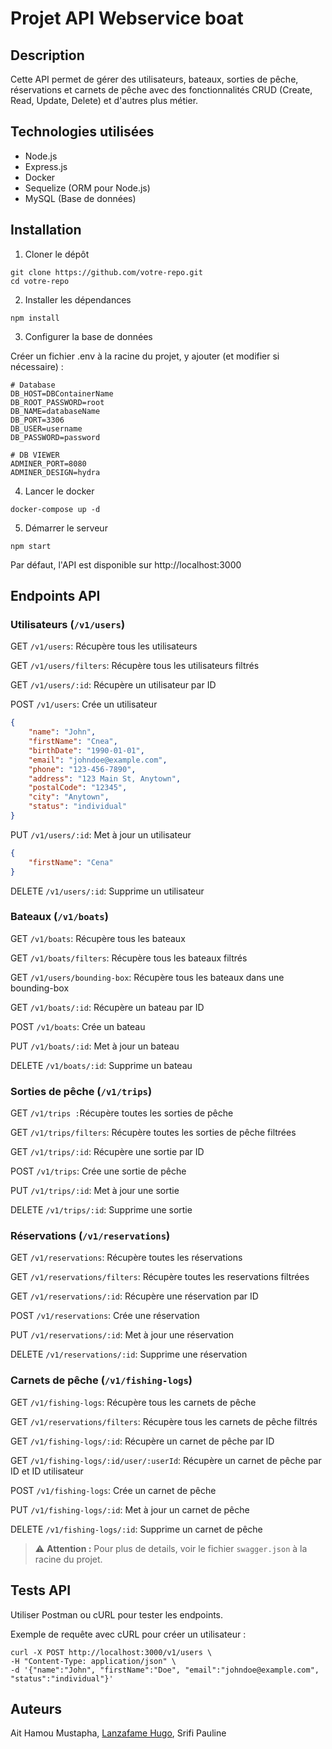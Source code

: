 # Projet API Webservice boat

## Description

Cette API permet de gérer des utilisateurs, bateaux, sorties de pêche, réservations et carnets de pêche avec des fonctionnalités CRUD (Create, Read, Update, Delete) et d'autres plus métier.

## Technologies utilisées

- Node.js
- Express.js
- Docker
- Sequelize (ORM pour Node.js)
- MySQL (Base de données)

## Installation

1. Cloner le dépôt

```
git clone https://github.com/votre-repo.git
cd votre-repo 
```

2. Installer les dépendances

```
npm install
```

3. Configurer la base de données

Créer un fichier .env à la racine du projet, y ajouter (et modifier si nécessaire) :

```
# Database
DB_HOST=DBContainerName
DB_ROOT_PASSWORD=root
DB_NAME=databaseName
DB_PORT=3306
DB_USER=username
DB_PASSWORD=password

# DB VIEWER
ADMINER_PORT=8080
ADMINER_DESIGN=hydra
```

4. Lancer le docker

```
docker-compose up -d
```

5. Démarrer le serveur

```
npm start
```

Par défaut, l'API est disponible sur http://localhost:3000

## Endpoints API

### Utilisateurs (`/v1/users`)

GET `/v1/users`: Récupère tous les utilisateurs

GET `/v1/users/filters`: Récupère tous les utilisateurs filtrés

GET `/v1/users/:id`: Récupère un utilisateur par ID

POST `/v1/users`: Crée un utilisateur

```json
{
    "name": "John",
    "firstName": "Cnea",
    "birthDate": "1990-01-01",
    "email": "johndoe@example.com",
    "phone": "123-456-7890",
    "address": "123 Main St, Anytown",
    "postalCode": "12345",
    "city": "Anytown",
    "status": "individual"
}
```

PUT `/v1/users/:id`: Met à jour un utilisateur

```json
{
    "firstName": "Cena"
}
```

DELETE `/v1/users/:id`: Supprime un utilisateur

### Bateaux (`/v1/boats`)

GET `/v1/boats`: Récupère tous les bateaux

GET `/v1/boats/filters`: Récupère tous les bateaux filtrés

GET `/v1/users/bounding-box`: Récupère tous les bateaux dans une bounding-box

GET `/v1/boats/:id`: Récupère un bateau par ID

POST `/v1/boats`: Crée un bateau

PUT `/v1/boats/:id`: Met à jour un bateau

DELETE `/v1/boats/:id`: Supprime un bateau

### Sorties de pêche (`/v1/trips`)

GET `/v1/trips :`Récupère toutes les sorties de pêche

GET `/v1/trips/filters`: Récupère toutes les sorties de pêche filtrées

GET `/v1/trips/:id`: Récupère une sortie par ID

POST `/v1/trips`: Crée une sortie de pêche

PUT `/v1/trips/:id`: Met à jour une sortie

DELETE `/v1/trips/:id`: Supprime une sortie

### Réservations (`/v1/reservations`)

GET `/v1/reservations`: Récupère toutes les réservations

GET `/v1/reservations/filters`: Récupère toutes les reservations filtrées

GET `/v1/reservations/:id`: Récupère une réservation par ID

POST `/v1/reservations`: Crée une réservation

PUT `/v1/reservations/:id`: Met à jour une réservation

DELETE `/v1/reservations/:id`: Supprime une réservation

### Carnets de pêche (`/v1/fishing-logs`)

GET `/v1/fishing-logs`: Récupère tous les carnets de pêche

GET `/v1/reservations/filters`: Récupère tous les carnets de pêche filtrés

GET `/v1/fishing-logs/:id`: Récupère un carnet de pêche par ID

GET `/v1/fishing-logs/:id/user/:userId`: Récupère un carnet de pêche par ID et ID utilisateur

POST `/v1/fishing-logs`: Crée un carnet de pêche

PUT `/v1/fishing-logs/:id`: Met à jour un carnet de pêche

DELETE `/v1/fishing-logs/:id`: Supprime un carnet de pêche

> ⚠️ **Attention :** Pour plus de details, voir le fichier `swagger.json` à la racine du projet.


## Tests API

Utiliser Postman ou cURL pour tester les endpoints.

Exemple de requête avec cURL pour créer un utilisateur :

```
curl -X POST http://localhost:3000/v1/users \
-H "Content-Type: application/json" \
-d '{"name":"John", "firstName":"Doe", "email":"johndoe@example.com", "status":"individual"}'
```

## Auteurs
Ait Hamou Mustapha,
[Lanzafame Hugo](https://github.com/hugolanzafameynov),
Srifi Pauline
